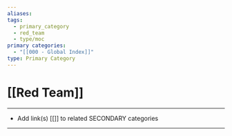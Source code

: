 ```yaml
---
aliases:
tags:
  - primary_category
  - red_team
  - type/moc
primary categories:
  - "[[000 - Global Index]]"
type: Primary Category
---
```

# [[Red Team]]

***

* Add link(s) [[]] to related SECONDARY categories

***

